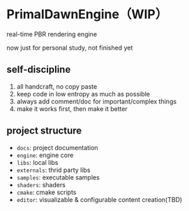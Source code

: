 # PrimalDawnEngine（WIP）

real-time PBR rendering engine

now just for personal study, not finished yet

## self-discipline

1. all handcraft, no copy paste
1. keep code in low entropy as much as possible
1. always add comment/doc for important/complex things
1. make it works first, then make it better

## project structure

- `docs`: project documentation
- `engine`: engine core
- `libs`: local libs
- `externals`: thrid party libs
- `samples`: executable samples
- `shaders`: shaders
- `cmake`: cmake scripts
- `editor`: visualizable & configurable content creation(TBD)
